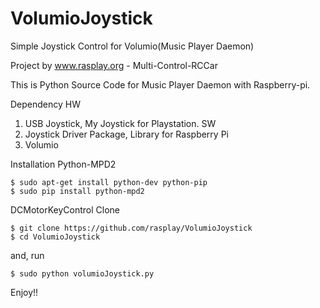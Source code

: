 VolumioJoystick
=========

Simple Joystick Control for Volumio(Music Player Daemon)

Project by www.rasplay.org - Multi-Control-RCCar

This is Python Source Code for Music Player Daemon with Raspberry-pi.

Dependency
HW 
 1. USB Joystick, My Joystick for Playstation.
SW
 1. Joystick Driver Package, Library for Raspberry Pi
 2. Volumio

Installation Python-MPD2
```
$ sudo apt-get install python-dev python-pip
$ sudo pip install python-mpd2
```

DCMotorKeyControl Clone
```
$ git clone https://github.com/rasplay/VolumioJoystick
$ cd VolumioJoystick
```

and, run
```
$ sudo python volumioJoystick.py
```

Enjoy!!  
